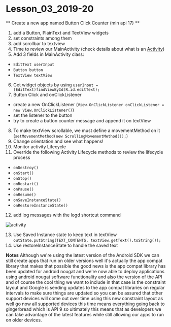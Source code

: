 # Lesson_03_2019-20

** Create a new app named Button Click Counter (min api 17) **

1. add a Button, PlainText and TextView widgets
2. set constraints among them
3. add scrollbar to textview
4. Time to review our MainActivity (check details about what is an [Activity](https://developer.android.com/reference/android/app/Activity))
5. Add 3 fields in MainActivity class:
  - `EditText userInput`
  - `Button button`
  - `TextView textView`
6. Get widget objects by using `userInput = (EditText)findViewById(R.id.editText);`
7. Button Click and onClickListener
  - create a new OnClickListener (`View.OnClickListener onClickListener = new View.OnClickListener()`)
  - set the listener to the button
  - try to create a button counter message and append it on textView
  
8. To make textView scrollable, we must define a movementMethod on it (`setMovementMethod(new ScrollingMovementMethod());`) 
9. Change orientation and see what happens!
10. Monitor activity Lifecycle
11. Override the following Activity Lifecycle methods to review the lifecycle process
 - `onDestroy()`
 - `onStart()`
 - `onStop()`
 - `onRestart()`
 - `onPause()`
 - `onResume()`
 - `onSaveInstanceState()` 
 - `onRestoreInstanceState()` 
 
 12. add log messages with the logd shortcut command


![activity](https://developer.android.com/images/activity_lifecycle.png)

 13. Use Saved Instance state to keep text in textView `outState.putString(TEXT_CONTENTS, textView.getText().toString());`
 14. Use restoreInstanceState to handle the saved text
 
**Notes**
Although we're using the latest version of the Android SDK we can still create apps that run on older versions well it's actually the app compat library that makes that possible the good news is the app compat library has been updated for android nougat and we're now able to deploy applications using android nougat software functionality and also the version of the API and of course the cool thing we want to include in that case is the constraint layout and Google is sending updates to the app compat libraries on regular intervals to make sure things are updated so you can be assured that other support devices will come out over time using this new constraint layout as well go now all supported devices this time means everything going back to gingerbread which is API 9 so ultimately this means that as developers we can take advantage of the latest features while still allowing our apps to run on older devices. 
